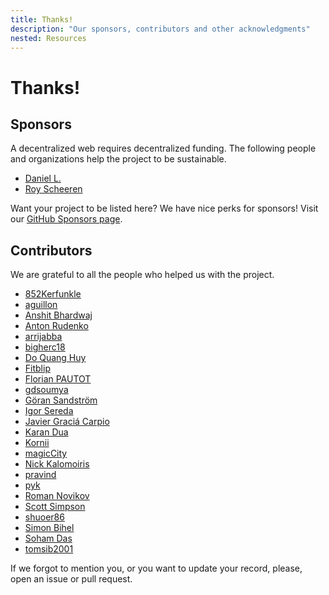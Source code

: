 ```yaml
---
title: Thanks!
description: "Our sponsors, contributors and other acknowledgments"
nested: Resources
---
```


<!-- markdownlint-disable no-trailing-punctuation -->

# Thanks!

## Sponsors

A decentralized web requires decentralized funding. The following people and organizations help the project to be sustainable.

- [Daniel L.](https://github.com/dansan566)
- [Roy Scheeren](https://github.com/royscheeren)

Want your project to be listed here? We have nice perks for sponsors! Visit our [GitHub Sponsors page](https://github.com/sponsors/dipdup-io).

## Contributors

We are grateful to all the people who helped us with the project.

- [852Kerfunkle](https://github.com/852Kerfunkle)
- [aguillon](https://github.com/aguillon)
- [Anshit Bhardwaj](https://github.com/Anshit01)
- [Anton Rudenko](https://github.com/MrRoudyk)
- [arrijabba](https://github.com/arrijabba)
- [bigherc18](https://github.com/bigherc18)
- [Do Quang Huy](https://github.com/huydo2105)
- [Fitblip](https://github.com/Fitblip)
- [Florian PAUTOT](https://github.com/0x666c6f)
- [gdsoumya](https://github.com/gdsoumya)
- [Göran Sandström](https://github.com/veqtor)
- [Igor Sereda](https://github.com/igorsereda)
- [Javier Graciá Carpio](https://github.com/jagracar)
- [Karan Dua](https://github.com/Karantezsure)
- [Kornii](https://github.com/lourenc)
- [magicCity](https://github.com/tezosmiami)
- [Nick Kalomoiris](https://github.com/nikos-kalomoiris)
- [pravind](https://github.com/pravind)
- [pyk](https://github.com/pyk)
- [Roman Novikov](https://github.com/mystdeim)
- [Scott Simpson](https://github.com/scottincrypto)
- [shuoer86](https://github.com/shuoer86)
- [Simon Bihel](https://github.com/sbihel)
- [Soham Das](https://github.com/tosoham)
- [tomsib2001](https://github.com/tomsib2001)

If we forgot to mention you, or you want to update your record, please, open an issue or pull request.
